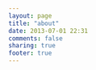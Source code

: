 ```yaml
---
layout: page
title: "about"
date: 2013-07-01 22:31
comments: false
sharing: true
footer: true
---
```

